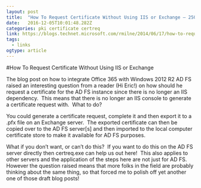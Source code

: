 ```yaml
---
layout: post 
title:  "How To Request Certificate Without Using IIS or Exchange – 250  Hello" 
date:   2016-12-05T10:01:48.282Z 
categories: pki certificate certreq
link: https://blogs.technet.microsoft.com/rmilne/2014/06/17/how-to-request-certificate-without-using-iis-or-exchange/ 
tags:
  - links
ogtype: article 
---
```


#How To Request Certificate Without Using IIS or Exchange

The blog post on how to integrate Office 365 with Windows 2012 R2 AD FS raised an interesting question from a reader (Hi Eric!) on how should he request a certificate for the AD FS instance since there is no longer an IIS dependency.  This means that there is no longer an IIS console to generate a certificate request with.  What to do?

You could generate a certificate request, complete it and then export it to a .pfx file on an Exchange server.  The exported certificate can then be copied over to the AD FS server[s] and then imported to the local computer certificate store to make it available for AD FS purposes.

What if you don’t want, or can’t do this?  If you want to do this on the AD FS server directly then certreq.exe can help us out here!  This also applies to other servers and the application of the steps here are not just for AD FS.  However the question raised means that more folks in the field are probably thinking about the same thing, so that forced me to polish off yet another one of those draft blog posts!

 
